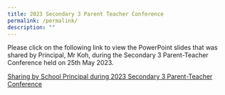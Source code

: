 ```yaml
---
title: 2023 Secondary 3 Parent Teacher Conference
permalink: /permalink/
description: ""
---
```

Please click on the following link to view the PowerPoint slides that was shared by Principal, Mr Koh, during the Secondary 3 Parent-Teacher Conference held on 25th May 2023.

[Sharing by School Principal during 2023 Secondary 3 Parent-Teacher Conference ](/files/p's%20dialogue%20with%20sec%203%20parents_25%20may%202023.pdf)